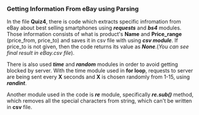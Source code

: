 ### Getting Information From eBay using Parsing
In the file **Quiz4**, there is code which extracts specific infromation from eBay about best selling smartphones using ***requests*** and ***bs4*** modules.
Those information consists of what is product's **Name** and **Price_range** (price_from, price_to) and saves it in csv file with using ***csv module***. If price_to is not given, then the code returns its value as ***None***.(*You can see final result in eBay.csv file*).

There is also used ***time*** and ***random*** modules in order to avoid getting blocked by server. With the time module used in **for loop**, requests to server are being sent every **__X__** seconds and  **__X__** is chosen randomly from 1-15, using ***randint***.

Another module used in the code is ***re*** module, specifically ***re.sub()*** method, which removes all the special characters from string, which can't be written in **csv** file.
